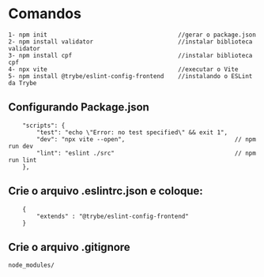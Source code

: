 # Comandos
``````
1- npm init                                     //gerar o package.json
2- npm install validator                        //instalar biblioteca validator
3- npm install cpf                              //instalar biblioteca cpf
4- npx vite                                     //executar o Vite
5- npm install @trybe/eslint-config-frontend    //instalando o ESLint da Trybe
``````

## Configurando Package.json 
`````
    "scripts": {
        "test": "echo \"Error: no test specified\" && exit 1",
        "dev": "npx vite --open",                               // npm run dev
        "lint": "eslint ./src"                                  // npm run lint
    },
`````

## Crie o arquivo .eslintrc.json e coloque:
`````
    {
        "extends" : "@trybe/eslint-config-frontend"
    }
`````

## Crie o arquivo .gitignore

`````
node_modules/

